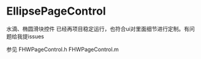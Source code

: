 # EllipsePageControl
水滴、椭圆滑块控件
已经再项目稳定运行，也符合ui对里面细节进行定制。有问题给我提issues

参见
FHWPageControl.h
FHWPageControl.m
